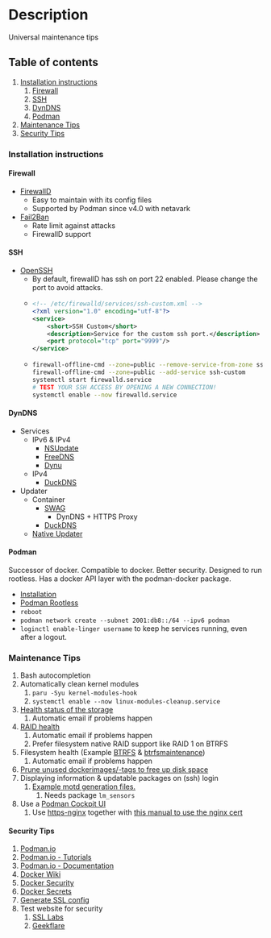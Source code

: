 # Description

Universal maintenance tips

## Table of contents

1. [Installation instructions](#installation-instructions)
    1. [Firewall](#firewall)
    2. [SSH](#ssh)
    3. [DynDNS](#dyndns)
    4. [Podman](#podman)
2. [Maintenance Tips](#maintenance-tips)
3. [Security Tips](#security-tips)

### Installation instructions

#### Firewall

- [FirewallD](https://wiki.archlinux.org/title/firewalld)
    - Easy to maintain with its config files
    - Supported by Podman since v4.0 with netavark
- [Fail2Ban](https://wiki.archlinux.org/title/Fail2ban)
    - Rate limit against attacks
    - FirewallD support

#### SSH

- [OpenSSH](https://wiki.archlinux.org/title/OpenSSH)
    - By default, firewallD has ssh on port 22 enabled. Please change the port to avoid attacks.
    - ```xml
      <!-- /etc/firewalld/services/ssh-custom.xml -->
      <?xml version="1.0" encoding="utf-8"?>
      <service>
          <short>SSH Custom</short>
          <description>Service for the custom ssh port.</description>
          <port protocol="tcp" port="9999"/>
      </service>
      ```
    - ```bash
      firewall-offline-cmd --zone=public --remove-service-from-zone ssh
      firewall-offline-cmd --zone=public --add-service ssh-custom
      systemctl start firewalld.service
      # TEST YOUR SSH ACCESS BY OPENING A NEW CONNECTION!
      systemctl enable --now firewalld.service
      ```

#### DynDNS

- Services
    - IPv6 & IPv4
        - [NSUpdate](https://www.nsupdate.info/)
        - [FreeDNS](https://freedns.afraid.org/)
        - [Dynu](https://www.dynu.com/)
    - IPv4
        - [DuckDNS](https://www.duckdns.org/)
- Updater
    - Container
        - [SWAG](https://github.com/linuxserver/docker-swag)
          - DynDNS + HTTPS Proxy
        - [DuckDNS](https://hub.docker.com/r/linuxserver/duckdns/)
    - [Native Updater](examples/dyndns)

#### Podman

Successor of docker. Compatible to docker. Better security. Designed to run rootless. Has a docker API layer with the
podman-docker package.

- [Installation](https://podman.io/)
- [Podman Rootless](https://github.com/containers/podman/blob/main/docs/tutorials/rootless_tutorial.md)
- `reboot`
- `podman network create --subnet 2001:db8::/64 --ipv6 podman`
- `loginctl enable-linger username` to keep he services running, even after a logout.

### Maintenance Tips

1. Bash autocompletion
2. Automatically clean kernel modules
    1. `paru -Syu kernel-modules-hook`
    2. `systemctl enable --now linux-modules-cleanup.service`
3. [Health status of the storage](https://wiki.archlinux.org/title/S.M.A.R.T.)
    1. Automatic email if problems happen
4. [RAID health](https://wiki.archlinux.org/title/RAID#RAID_Maintenance)
    1. Automatic email if problems happen
    2. Prefer filesystem native RAID support like RAID 1 on BTRFS
5. Filesystem health (Example [BTRFS](https://wiki.archlinux.org/title/btrfs)
   & [btrfsmaintenance](https://aur.archlinux.org/packages/btrfsmaintenance/))
    1. Automatic email if problems happen
6. [Prune unused dockerimages/-tags to free up disk space](examples/podman/prune)
7. Displaying information & updatable packages on (ssh) login
    1. [Example motd generation files.](examples/motd)
        1. Needs package `lm_sensors`
8. Use a [Podman Cockpit UI](https://github.com/cockpit-project/cockpit-podman)
    1. Use [https-nginx](../../container/services/https/README.md) together
       with [this manual to use the nginx cert](https://github.com/cockpit-project/cockpit/wiki/Proxying-Cockpit-over-nginx)

#### Security Tips

1. [Podman.io](https://podman.io/)
2. [Podman.io - Tutorials](https://docs.podman.io/en/latest/Tutorials.html)
3. [Podman.io - Documentation](https://docs.podman.io/en/latest/)
4. [Docker Wiki](https://docs.docker.com/)
5. [Docker Security](https://docs.docker.com/engine/security/)
6. [Docker Secrets](https://docs.docker.com/engine/swarm/secrets/)
7. [Generate SSL config](https://ssl-config.mozilla.org/)
8. Test website for security
    1. [SSL Labs](https://www.ssllabs.com/ssltest/)
    2. [Geekflare](https://geekflare.com/de/ssl-test-certificate/)
